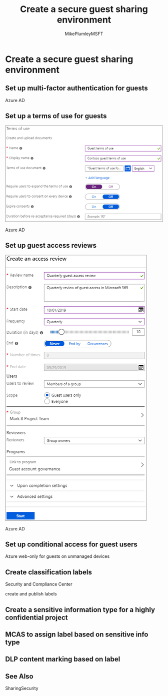 ﻿---
title: "Create a secure guest sharing environment"
ms.author: mikeplum
author: MikePlumleyMSFT
manager: pamgreen
audience: ITPro
ms.topic: article
ms.service: o365-solutions
localization_priority: Priority
description: "Learn how to create a secure guest sharing environment in Microsoft 365."
---

# Create a secure guest sharing environment


## Set up multi-factor authentication for guests

Azure AD

## Set up a terms of use for guests

![Screenshot of Azure AD new terms of use settings](media/azure-ad-guest-terms-of-use.png)




Azure AD

## Set up guest access reviews

![Screenshot of Azure AD access review settings](media/azure-ad-create-access-review.png)



Azure AD

## Set up conditional access for guest users

Azure web-only for guests on unmanaged devices

## Create classification labels

Security and Compliance Center

create and publish labels

## Create a sensitive information type for a highly confidential project


## MCAS to assign label based on sensitive info type


## DLP content marking based on label





## See Also

SharingSecurity